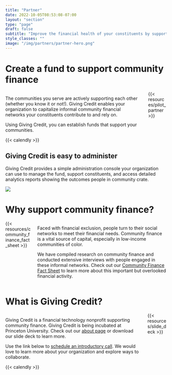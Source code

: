 ```yaml
---
title: "Partner"
date: 2022-10-05T08:53:08-07:00
layout: "section"
type: "page"
draft: false
subtitle: "Improve the financial health of your constituents by supporting community finance"
style_classes: ""
image: "/img/partners/partner-hero.png"
---
```


# Create a fund to support community finance

<div class="columns">
    <div class="column">
        <p>
            The communities you serve are actively supporting each other (whether you know it or not!). Giving Credit enables your organization to capitalize informal community financial networks your constituents contribute to and rely on.
        </p>
        <p>
            Using Giving Credit, you can establish funds that support your communities.
        </p>
    </div>
    <div class="column is-one-third has-text-centered">
        {{< resources/pilot_partner >}}
    </div>
</div>

<div class="block has-text-centered">
    {{< calendly >}}
</div>

## Giving Credit is easy to administer

Giving Credit provides a simple administration console your organization can use to manage the fund, support constituents, and access detailed analytics reports showing the outcomes people in community crate.

<div class="block">
    <img src="/img/screenshots/partner-loan-guarantee-fund.png" class="screenshot p-4" />
</div>

# Why support community finance?

<div class="columns">
    <div class="column is-one-third has-text-centered">
        {{< resources/community_finance_fact_sheet >}}
    </div>
    <div class="column">
        <p>
            Faced with financial exclusion, people turn to their social networks to meet their financial needs. Community finance is a vital source of capital, especially in low-income communities of color. 
        </p>
        <p>
            We have compiled research on community finance and conducted extensive interviews with people engaged in these informal networks. Check out our <a href="https://docs.google.com/document/d/17qWew8FgGYBy88TfY_-P4YhBbYm-eYOm6ssa73c-kfo">Community Finance Fact Sheet</a> to learn more about this important but overlooked financial activity.
        </p>
    </div>
</div>

# What is Giving Credit?

<div class="columns">
    <div class="column">
        <p>
            Giving Credit is a financial technology nonprofit supporting community finance. Giving Credit is being incubated at Princeton University. Check out our <a href="/about">about page</a> or download our slide deck to learn more.
        </p>
        <p>
            Use the link below to <a href="https://calendly.com/david-ian-henderson/account-for-us?month=2022-11">schedule an introductory call</a>. We would love to learn more about your organization and explore ways to 
            collaborate.
        </>
    </div>
     <div class="column is-one-third has-text-centered">
        {{< resources/slide_deck >}}
     </div>
</div>

<div class="block has-text-centered">
    {{< calendly >}}
</div>

